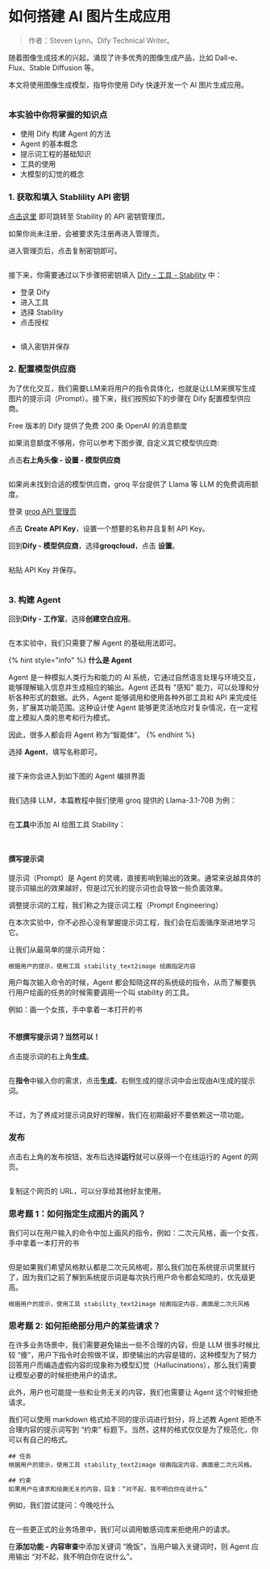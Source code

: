 # 如何搭建 AI 图片生成应用

> 作者：Steven Lynn。Dify Technical Writer。

随着图像生成技术的兴起，涌现了许多优秀的图像生成产品，比如 Dall-e、Flux、Stable Diffusion 等。

本文将使用图像生成模型，指导你使用 Dify 快速开发一个 AI 图片生成应用。

<figure><img src="https://assets-docs.dify.ai/img/zh_CN/basic/fd446c9062b3aaa962d4f6535c60d12f.webp" alt=""><figcaption></figcaption></figure>

### 本实验中你将掌握的知识点

* 使用 Dify 构建 Agent 的方法
* Agent 的基本概念
* 提示词工程的基础知识
* 工具的使用
* 大模型的幻觉的概念

### 1. 获取和填入 Stablility API 密钥

[点击这里](https://platform.stability.ai/account/keys) 即可跳转至 Stability 的 API 密钥管理页。

如果你尚未注册，会被要求先注册再进入管理页。

进入管理页后，点击复制密钥即可。

<figure><img src="https://assets-docs.dify.ai/img/zh_CN/basic/68007f69cdf208ccdb4130a5176b4984.webp" alt=""><figcaption></figcaption></figure>

接下来，你需要通过以下步骤把密钥填入 [Dify - 工具 - Stability](https://cloud.dify.ai/tools) 中：

* 登录 Dify
* 进入工具
* 选择 Stability
* 点击授权

<figure><img src="https://assets-docs.dify.ai/img/zh_CN/basic/50c778d0c22d75d628ddeb6c6c9e245f.webp" alt=""><figcaption></figcaption></figure>

* 填入密钥并保存

### 2. 配置模型供应商

为了优化交互，我们需要LLM来将用户的指令具体化，也就是让LLM来撰写生成图片的提示词（Prompt）。接下来，我们按照如下的步骤在 Dify 配置模型供应商。

Free 版本的 Dify 提供了免费 200 条 OpenAI 的消息额度

如果消息额度不够用，你可以参考下图步骤, 自定义其它模型供应商:

点击**右上角头像 - 设置 - 模型供应商**

<figure><img src="https://assets-docs.dify.ai/img/zh_CN/basic/9114cc1c14d0dd2eca0ac9d8b7198ef6.webp" alt=""><figcaption></figcaption></figure>

如果尚未找到合适的模型供应商，groq 平台提供了 Llama 等 LLM 的免费调用额度。

登录 [groq API 管理页](https://console.groq.com/keys)

点击 **Create API Key**，设置一个想要的名称并且复制 API Key。

回到**Dify - 模型供应商**，选择**groqcloud**，点击 **设置**。

<figure><img src="https://assets-docs.dify.ai/img/zh_CN/basic/870fd34f955d442e05f21ddd8eced500.webp" alt=""><figcaption></figcaption></figure>

粘贴 API Key 并保存。

<figure><img src="https://assets-docs.dify.ai/img/zh_CN/basic/dbe50f87866214823ed7139e894c3efd.webp" alt=""><figcaption></figcaption></figure>

### 3. 构建 Agent

回到**Dify - 工作室**，选择**创建空白应用**。

<figure><img src="https://assets-docs.dify.ai/img/zh_CN/basic/32ff0625aa43918f134179ac18987607.webp" alt=""><figcaption></figcaption></figure>

在本实验中，我们只需要了解 Agent 的基础用法即可。

{% hint style="info" %}
**什么是 Agent**

Agent 是一种模拟人类行为和能力的 AI 系统，它通过自然语言处理与环境交互，能够理解输入信息并生成相应的输出。Agent 还具有 "感知" 能力，可以处理和分析各种形式的数据。此外，Agent 能够调用和使用各种外部工具和 API 来完成任务，扩展其功能范围。这种设计使 Agent 能够更灵活地应对复杂情况，在一定程度上模拟人类的思考和行为模式。

因此，很多人都会将 Agent 称为“智能体”。
{% endhint %}

选择 **Agent**，填写名称即可。

<figure><img src="https://assets-docs.dify.ai/img/zh_CN/basic/442542eab34f0865f819c619346bcf65.webp" alt=""><figcaption></figcaption></figure>

接下来你会进入到如下图的 Agent 编排界面

<figure><img src="https://assets-docs.dify.ai/img/zh_CN/basic/147557bc40dcec34e6551b0c5a890763.webp" alt=""><figcaption></figcaption></figure>

我们选择 LLM，本篇教程中我们使用 groq 提供的 Llama-3.1-70B 为例：

<figure><img src="https://assets-docs.dify.ai/img/zh_CN/basic/66c215005d6ba12daf4fb272bea49486.webp" alt=""><figcaption></figcaption></figure>

在**工具**中添加 AI 绘图工具 Stability：

<figure><img src="https://assets-docs.dify.ai/img/zh_CN/basic/ceb678cd7a94cc7cedbae81c0c5371b7.webp" alt=""><figcaption></figcaption></figure>

<figure><img src="https://assets-docs.dify.ai/img/zh_CN/basic/e54d2dbd22501082458c5dffde7d4277.webp" alt=""><figcaption></figcaption></figure>

#### 撰写提示词

提示词（Prompt）是 Agent 的灵魂，直接影响到输出的效果。通常来说越具体的提示词输出的效果越好，但是过冗长的提示词也会导致一些负面效果。

调整提示词的工程，我们称之为提示词工程（Prompt Engineering）

在本次实验中，你不必担心没有掌握提示词工程，我们会在后面循序渐进地学习它。

让我们从最简单的提示词开始：

```
根据用户的提示，使用工具 stability_text2image 绘画指定内容
```

用户每次输入命令的时候，Agent 都会知晓这样的系统级的指令，从而了解要执行用户绘画的任务的时候需要调用一个叫 stability 的工具。

例如：画一个女孩，手中拿着一本打开的书

<figure><img src="https://assets-docs.dify.ai/img/zh_CN/basic/250d6aedda3c6687c0515d65f37f9d03.webp" alt=""><figcaption></figcaption></figure>

#### 不想撰写提示词？当然可以！

点击提示词的右上角**生成**。

<figure><img src="https://assets-docs.dify.ai/img/zh_CN/basic/6a5bcbd2374a647d673af3c7a62871b8.webp" alt=""><figcaption></figcaption></figure>

在**指令**中输入你的需求，点击**生成**，右侧生成的提示词中会出现由AI生成的提示词。

<figure><img src="https://assets-docs.dify.ai/img/zh_CN/basic/40e1d53a193d6343734e5c44a8973ec6.webp" alt=""><figcaption></figcaption></figure>

不过，为了养成对提示词良好的理解，我们在初期最好不要依赖这一项功能。

### 发布

点击右上角的发布按钮，发布后选择**运行**就可以获得一个在线运行的 Agent 的网页。

<figure><img src="https://assets-docs.dify.ai/img/zh_CN/basic/b43c583fa2f542d72b5ea6367a914e23.webp" alt=""><figcaption></figcaption></figure>

复制这个网页的 URL，可以分享给其他好友使用。

### 思考题 1：如何指定生成图片的画风？

我们可以在用户输入的命令中加上画风的指令，例如：二次元风格，画一个女孩，手中拿着一本打开的书

<figure><img src="https://assets-docs.dify.ai/img/zh_CN/basic/5c0f736731c298376582bb875f406517.webp" alt=""><figcaption></figcaption></figure>

但是如果我们希望风格默认都是二次元风格呢，那么我们加在系统提示词里就行了，因为我们之前了解到系统提示词是每次执行用户命令都会知晓的，优先级更高。

```
根据用户的提示，使用工具 stability_text2image 绘画指定内容，画面是二次元风格
```

### 思考题 2: 如何拒绝部分用户的某些请求？

在许多业务场景中，我们需要避免输出一些不合理的内容，但是 LLM 很多时候比较 “傻”，用户下指令时会照做不误，即使输出的内容是错的，这种模型为了努力回答用户而编造虚假内容的现象称为模型幻觉（Hallucinations），那么我们需要让模型必要的时候拒绝用户的请求。

此外，用户也可能提一些和业务无关的内容，我们也需要让 Agent 这个时候拒绝请求。

我们可以使用 markdown 格式给不同的提示词进行划分，将上述教 Agent 拒绝不合理内容的提示词写到 “约束” 标题下。当然，这样的格式仅仅是为了规范化，你可以有自己的格式。

```
## 任务
根据用户的提示，使用工具 stability_text2image 绘画指定内容，画面是二次元风格。

## 约束
如果用户在请求和绘画无关的内容，回复：“对不起，我不明白你在说什么”
```

例如，我们尝试提问：今晚吃什么

<figure><img src="https://assets-docs.dify.ai/img/zh_CN/basic/52c69d361b373ffe4b20400033909ffa.webp" alt=""><figcaption></figcaption></figure>

在一些更正式的业务场景中，我们可以调用敏感词库来拒绝用户的请求。

在**添加功能 - 内容审查**中添加关键词 “晚饭”，当用户输入关键词时，则 Agent 应用输出 “对不起，我不明白你在说什么”。

<figure><img src="https://assets-docs.dify.ai/img/zh_CN/basic/e63247d4ade0af5d31c66b82f0312d1d.webp" alt=""><figcaption></figcaption></figure>
